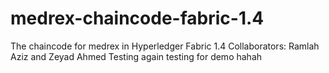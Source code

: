 # medrex-chaincode-fabric-1.4
The chaincode for medrex in Hyperledger Fabric 1.4
Collaborators: Ramlah Aziz and Zeyad Ahmed
Testing again
testing for demo
hahah
